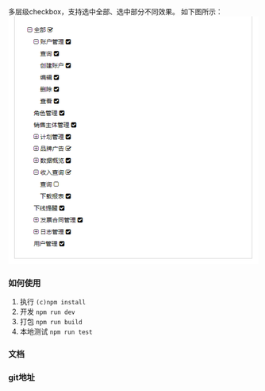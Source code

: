 
多层级checkbox，支持选中全部、选中部分不同效果。
如下图所示：
![Alt text](https://github.com/shk1991/accordion-menu/blob/master/src/images/review.png)

### 如何使用    
1. 执行 `(c)npm install`      
1. 开发 `npm run dev`  
1. 打包 `npm run build`
1. 本地测试  `npm run test`

### 文档  

### git地址
